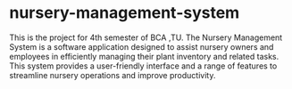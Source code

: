 # nursery-management-system
This is the project for 4th semester of BCA ,TU.
The Nursery Management System is a software application designed to assist nursery owners and employees
in efficiently managing their plant inventory and related tasks. 
This system provides a user-friendly interface and a range of features 
to streamline nursery operations and improve productivity.

